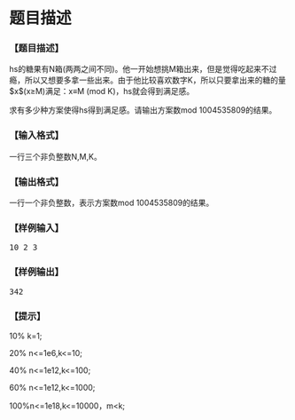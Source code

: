 # 题目描述


<h3>
【题目描述】
</h3>
<p>
hs的糖果有N箱(两两之间不同)。他一开始想挑M箱出来，但是觉得吃起来不过瘾，所以又想要多拿一些出来。由于他比较喜欢数字K，所以只要拿出来的糖的量$x$(x≥M)满足：x≡M (mod K)，hs就会得到满足感。
</p>
<p>
求有多少种方案使得hs得到满足感。请输出方案数mod 1004535809的结果。
</p>
<h3>
【输入格式】
</h3>
<p>
一行三个非负整数N,M,K。
</p>
<h3>
【输出格式】
</h3>
<p>
一行一个非负整数，表示方案数mod 1004535809的结果。
</p>
<h3>
【样例输入】
</h3>
<pre>10 2 3
</pre>
<h3>
【样例输出】
</h3>
<pre>342
</pre>
<h3>
【提示】
</h3>
<p>
10% k=1;
</p>
<p>
20% n&lt;=1e6,k&lt;=10;
</p>
<p>
40% n&lt;=1e12,k&lt;=100;
</p>
<p>
60% n&lt;=1e12,k&lt;=1000;
</p>
<p>
100%n&lt;=1e18,k&lt;=10000，m&lt;k;
</p>
